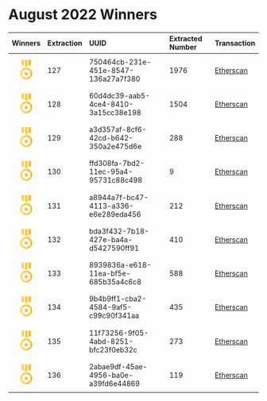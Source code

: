 # August 2022 Winners

|                                       Winners                                        | Extraction | UUID                                 | Extracted Number | Transaction                                                                                             |
| :----------------------------------------------------------------------------------: | :--------- | :----------------------------------- | :--------------- | :------------------------------------------------------------------------------------------------------ |
| <img src="../prize.svg" style="height: 40px; margin-top: 10px; margin-bottom: 10px"> | 127        | 750464cb-231e-451e-8547-136a27a7f380 | 1976             | [Etherscan](https://etherscan.io/tx/0x886a25c9915cdaa10a40629cec8308d1fe3a510dd3b4569e2e58535820ffeac2) |
| <img src="../prize.svg" style="height: 40px; margin-top: 10px; margin-bottom: 10px"> | 128        | 60d4dc39-aab5-4ce4-8410-3a15cc38e198 | 1504             | [Etherscan](https://etherscan.io/tx/0x586d9c1115fd316018e074859acf840ac2e6c4f772c634c3a63bfea38faab895) |
| <img src="../prize.svg" style="height: 40px; margin-top: 10px; margin-bottom: 10px"> | 129        | a3d357af-8cf6-42cd-b642-350a2e475d6e | 288              | [Etherscan](https://etherscan.io/tx/0xfc67be61d5b3f03ff1e7775ce25c720f18009b2f3e7fa3d918d9a2b37e1e6743) |
| <img src="../prize.svg" style="height: 40px; margin-top: 10px; margin-bottom: 10px"> | 130        | ffd308fa-7bd2-11ec-95a4-95731c88c498 | 9                | [Etherscan](https://etherscan.io/tx/0x85276280595decc4364ff1d25de4479599539b1020f79709fb7590144e0d8a25) |
| <img src="../prize.svg" style="height: 40px; margin-top: 10px; margin-bottom: 10px"> | 131        | a8944a7f-bc47-4113-a336-e6e289eda456 | 212              | [Etherscan](https://etherscan.io/tx/0x0be36666ca46f140faf743ae34743d9d782054232331d4fc3a28ca041185e7ae) |
| <img src="../prize.svg" style="height: 40px; margin-top: 10px; margin-bottom: 10px"> | 132        | bda3f432-7b18-427e-ba4a-d5427590ff91 | 410              | [Etherscan](https://etherscan.io/tx/0x0ce1de581078dec72c3685771603478890b80db8148f993e472518ca51fd4e5b) |
| <img src="../prize.svg" style="height: 40px; margin-top: 10px; margin-bottom: 10px"> | 133        | 8939836a-e618-11ea-bf5e-685b35a4c6c8 | 588              | [Etherscan](https://etherscan.io/tx/0x9239487e634ffaffeb94de31c816a97228158e9adad256698d4f4188acda5e78) |
| <img src="../prize.svg" style="height: 40px; margin-top: 10px; margin-bottom: 10px"> | 134        | 9b4b9ff1-cba2-4584-9af5-c99c90f341aa | 435              | [Etherscan](https://etherscan.io/tx/0x694bf3b7c6425aa9f3137e7831bdacebaec1aa32d96e2fe5ba61c7e68af025a4) |
| <img src="../prize.svg" style="height: 40px; margin-top: 10px; margin-bottom: 10px"> | 135        | 11f73256-9f05-4abd-8251-bfc23f0eb32c | 273              | [Etherscan](https://etherscan.io/tx/0x06149277c08760c8334f48b9bc99e6b90d8e48839020c2798fdfa6322436c93b) |
| <img src="../prize.svg" style="height: 40px; margin-top: 10px; margin-bottom: 10px"> | 136        | 2abae9df-45ae-4956-ba0e-a39fd6e44869 | 119              | [Etherscan](https://etherscan.io/tx/0x15cf576bbab3db12c6e313fb0cb3e28c9663049891776c7bc5a90c96ee5950c3) |


